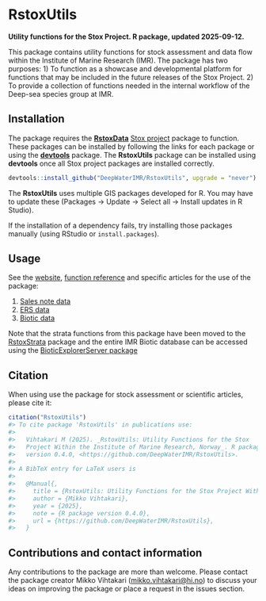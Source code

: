 # RstoxUtils
**Utility functions for the Stox Project. R package, updated 2025-09-12.**

This package contains utility functions for stock assessment and data flow within the Institute of Marine Research (IMR). The package has two purposes: 1) To function as a showcase and developmental platform for functions that may be included in the future releases of the Stox Project. 2) To provide a collection of functions needed in the internal workflow of the Deep-sea species group at IMR.

## Installation

The package requires the [**RstoxData**](https://github.com/StoXProject/RstoxData/releases) [Stox project](https://github.com/StoXProject) package to function. These packages can be installed by following the links for each package or using the [**devtools**](https://cran.r-project.org/web/packages/devtools/index.html) package. The **RstoxUtils** package can be installed using **devtools** once all Stox project packages are installed correctly. 


``` r
devtools::install_github("DeepWaterIMR/RstoxUtils", upgrade = "never")
```

The **RstoxUtils** uses multiple GIS packages developed for R. You may have to update these (Packages -> Update -> Select all -> Install updates in R Studio). 



If the installation of a dependency fails, try installing those packages manually (using RStudio or `install.packages`).

## Usage

See the [website](https://deepwaterimr.github.io/RstoxUtils), [function reference](https://deepwaterimr.github.io/RstoxUtils/reference/index.html) and specific articles for the use of the package:

 1. [Sales note data](https://deepwaterimr.github.io/RstoxUtils/articles/LandingsData.html)
 2. [ERS data](https://deepwaterimr.github.io/RstoxUtils/articles/ERSdata.html)
 3. [Biotic data](https://deepwaterimr.github.io/RstoxUtils/articles/BioticData.html)

Note that the strata functions from this package have been moved to the [RstoxStrata](https://deepwaterimr.github.io/RstoxStrata/index.html) package and the entire IMR Biotic database can be accessed using the [BioticExplorerServer package](https://github.com/DeepWaterIMR/BioticExplorerServer)

## Citation

When using use the package for stock assessment or scientific articles, please cite it:


``` r
citation("RstoxUtils")
#> To cite package 'RstoxUtils' in publications use:
#> 
#>   Vihtakari M (2025). _RstoxUtils: Utility Functions for the Stox
#>   Project Within the Institute of Marine Research, Norway_. R package
#>   version 0.4.0, <https://github.com/DeepWaterIMR/RstoxUtils>.
#> 
#> A BibTeX entry for LaTeX users is
#> 
#>   @Manual{,
#>     title = {RstoxUtils: Utility Functions for the Stox Project Within the Institute of Marine Research, Norway},
#>     author = {Mikko Vihtakari},
#>     year = {2025},
#>     note = {R package version 0.4.0},
#>     url = {https://github.com/DeepWaterIMR/RstoxUtils},
#>   }
```

## Contributions and contact information

Any contributions to the package are more than welcome. Please contact the package creator Mikko Vihtakari (<mikko.vihtakari@hi.no>) to discuss your ideas on improving the package or place a request in the issues section. 
